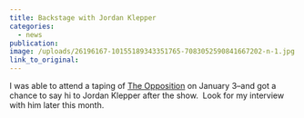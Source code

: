 ```yaml
---
title: Backstage with Jordan Klepper
categories: 
  - news
publication:
image: /uploads/26196167-10155189343351765-7083052590841667202-n-1.jpg
link_to_original:
---
```



I was able to attend a taping of [The Opposition](https://www.cc.com/shows/the-opposition-with-jordan-klepper?xrs=sem_google_theopposition&amp;gclid=Cj0KCQiAnOzSBRDGARIsAL-mUB2nRPZCz8aOHkttCK0GoGZGRSRWgPwI2AZUKOtHOVDjQsh3auiRrTMaAvdBEALw_wcB) on January 3–and got a chance to say hi to Jordan Klepper after the show.  Look for my interview with him later this month.